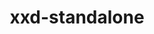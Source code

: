 ---
title: "xxd-standalone"
layout: cache
categories: [package, develop]
meta: {"compilers": ["gcc@11.4.0", "gcc@13.2.0", "intel-oneapi-compilers@2025.1.0"], "num_specs": 18, "num_specs_by_stack": {"e4s": 6, "e4s-oneapi": 6, "hep": 6, "ml-linux-x86_64-rocm": 6, "root": 18}, "oss": ["ubuntu22.04", "ubuntu24.04"], "platforms": ["linux"], "stacks": ["e4s", "e4s-oneapi", "hep", "ml-linux-x86_64-rocm", "root"], "targets": ["x86_64_v3"], "versions": ["8.2.1201"]}
spec_details: [{"compiler": "intel-oneapi-compilers@2025.1.0", "hash": "2q6gqbleusnxr565v5qfcyrrraje5wz7", "os": "ubuntu22.04", "platform": "linux", "size": "-", "stacks": ["e4s-oneapi", "root"], "target": "x86_64_v3", "variants": ["build_system=makefile"], "versions": ["8.2.1201"]}, {"compiler": "gcc@11.4.0", "hash": "5d2jjynvvae4gbh5c2qkulzwbz46w6in", "os": "ubuntu22.04", "platform": "linux", "size": "-", "stacks": ["e4s", "hep", "root"], "target": "x86_64_v3", "variants": ["build_system=makefile"], "versions": ["8.2.1201"]}, {"compiler": "gcc@11.4.0", "hash": "7wqpvy5c6elbjpca4adzmp7stznnazq2", "os": "ubuntu22.04", "platform": "linux", "size": "-", "stacks": ["e4s", "hep", "root"], "target": "x86_64_v3", "variants": ["build_system=makefile"], "versions": ["8.2.1201"]}, {"compiler": "gcc@11.4.0", "hash": "armkn4nzelq6xskjfat6ks3rblgoybd4", "os": "ubuntu22.04", "platform": "linux", "size": "-", "stacks": ["e4s", "hep", "root"], "target": "x86_64_v3", "variants": ["build_system=makefile"], "versions": ["8.2.1201"]}, {"compiler": "gcc@11.4.0", "hash": "aznjk2e4oacgpzyqnkdmkrw7cp7dnwo4", "os": "ubuntu22.04", "platform": "linux", "size": "-", "stacks": ["e4s", "hep", "root"], "target": "x86_64_v3", "variants": ["build_system=makefile"], "versions": ["8.2.1201"]}, {"compiler": "gcc@13.2.0", "hash": "ebq4k3427t7ecenc4psvi6mov6kfqfpc", "os": "ubuntu24.04", "platform": "linux", "size": "-", "stacks": ["ml-linux-x86_64-rocm", "root"], "target": "x86_64_v3", "variants": ["build_system=makefile"], "versions": ["8.2.1201"]}, {"compiler": "intel-oneapi-compilers@2025.1.0", "hash": "elaaacyxpmpfphluqk4rkrv3pc5esoxj", "os": "ubuntu22.04", "platform": "linux", "size": "-", "stacks": ["e4s-oneapi", "root"], "target": "x86_64_v3", "variants": ["build_system=makefile"], "versions": ["8.2.1201"]}, {"compiler": "intel-oneapi-compilers@2025.1.0", "hash": "jquecgjgq4go3wyr3minnqaruu4igzkw", "os": "ubuntu22.04", "platform": "linux", "size": "-", "stacks": ["e4s-oneapi", "root"], "target": "x86_64_v3", "variants": ["build_system=makefile"], "versions": ["8.2.1201"]}, {"compiler": "gcc@13.2.0", "hash": "nf3tmetqpxwvseyoue4zbhkg46573po7", "os": "ubuntu24.04", "platform": "linux", "size": "-", "stacks": ["ml-linux-x86_64-rocm", "root"], "target": "x86_64_v3", "variants": ["build_system=makefile"], "versions": ["8.2.1201"]}, {"compiler": "gcc@11.4.0", "hash": "omwrmvupwurvs7x2hmuu4qmr7zzf5wdi", "os": "ubuntu22.04", "platform": "linux", "size": "-", "stacks": ["e4s", "hep", "root"], "target": "x86_64_v3", "variants": ["build_system=makefile"], "versions": ["8.2.1201"]}, {"compiler": "gcc@13.2.0", "hash": "p6twvbvkznz4eluwrwszb2w6nuxykeyc", "os": "ubuntu24.04", "platform": "linux", "size": "-", "stacks": ["ml-linux-x86_64-rocm", "root"], "target": "x86_64_v3", "variants": ["build_system=makefile"], "versions": ["8.2.1201"]}, {"compiler": "gcc@13.2.0", "hash": "rwjpa7ox3vfzvx4accac6b757jtc66q5", "os": "ubuntu24.04", "platform": "linux", "size": "-", "stacks": ["ml-linux-x86_64-rocm", "root"], "target": "x86_64_v3", "variants": ["build_system=makefile"], "versions": ["8.2.1201"]}, {"compiler": "intel-oneapi-compilers@2025.1.0", "hash": "swvhtcyghktfjmslopohhrtm6awlplub", "os": "ubuntu22.04", "platform": "linux", "size": "-", "stacks": ["e4s-oneapi", "root"], "target": "x86_64_v3", "variants": ["build_system=makefile"], "versions": ["8.2.1201"]}, {"compiler": "gcc@13.2.0", "hash": "tvqekp7mqqi6hqss3zsdpet5f6atppxs", "os": "ubuntu24.04", "platform": "linux", "size": "-", "stacks": ["ml-linux-x86_64-rocm", "root"], "target": "x86_64_v3", "variants": ["build_system=makefile"], "versions": ["8.2.1201"]}, {"compiler": "intel-oneapi-compilers@2025.1.0", "hash": "uyx3tdtcjbh3brtqh4nxpanbq6waidqt", "os": "ubuntu22.04", "platform": "linux", "size": "-", "stacks": ["e4s-oneapi", "root"], "target": "x86_64_v3", "variants": ["build_system=makefile"], "versions": ["8.2.1201"]}, {"compiler": "intel-oneapi-compilers@2025.1.0", "hash": "w52p7lomfj6vw6rbuvydz526hpoaclo2", "os": "ubuntu22.04", "platform": "linux", "size": "-", "stacks": ["e4s-oneapi", "root"], "target": "x86_64_v3", "variants": ["build_system=makefile"], "versions": ["8.2.1201"]}, {"compiler": "gcc@11.4.0", "hash": "xlxxovhvk3zkmekqvlt7qgjw2tp5tirz", "os": "ubuntu22.04", "platform": "linux", "size": "-", "stacks": ["e4s", "hep", "root"], "target": "x86_64_v3", "variants": ["build_system=makefile"], "versions": ["8.2.1201"]}, {"compiler": "gcc@13.2.0", "hash": "zsoayperm3a46umrwlywhycft3be7nnz", "os": "ubuntu24.04", "platform": "linux", "size": "-", "stacks": ["ml-linux-x86_64-rocm", "root"], "target": "x86_64_v3", "variants": ["build_system=makefile"], "versions": ["8.2.1201"]}]
---